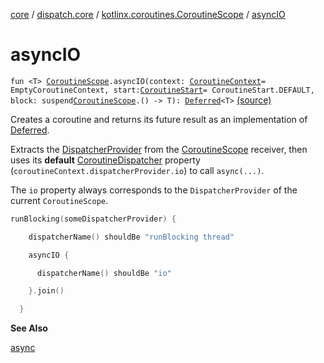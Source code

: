 [core](../../index.md) / [dispatch.core](../index.md) / [kotlinx.coroutines.CoroutineScope](index.md) / [asyncIO](./async-i-o.md)

# asyncIO

`fun <T> `[`CoroutineScope`](https://kotlin.github.io/kotlinx.coroutines/kotlinx-coroutines-core/kotlinx.coroutines/-coroutine-scope/index.html)`.asyncIO(context: `[`CoroutineContext`](https://kotlinlang.org/api/latest/jvm/stdlib/kotlin.coroutines/-coroutine-context/index.html)` = EmptyCoroutineContext, start: `[`CoroutineStart`](https://kotlin.github.io/kotlinx.coroutines/kotlinx-coroutines-core/kotlinx.coroutines/-coroutine-start/index.html)` = CoroutineStart.DEFAULT, block: suspend `[`CoroutineScope`](https://kotlin.github.io/kotlinx.coroutines/kotlinx-coroutines-core/kotlinx.coroutines/-coroutine-scope/index.html)`.() -> T): `[`Deferred`](https://kotlin.github.io/kotlinx.coroutines/kotlinx-coroutines-core/kotlinx.coroutines/-deferred/index.html)`<T>` [(source)](https://github.com/RBusarow/Dispatch/tree/master/core/src/main/java/dispatch/core/Async.kt#L49)

Creates a coroutine and returns its future result as an implementation of [Deferred](https://kotlin.github.io/kotlinx.coroutines/kotlinx-coroutines-core/kotlinx.coroutines/-deferred/index.html).

Extracts the [DispatcherProvider](../-dispatcher-provider/index.md) from the [CoroutineScope](https://kotlin.github.io/kotlinx.coroutines/kotlinx-coroutines-core/kotlinx.coroutines/-coroutine-scope/index.html) receiver, then uses its **default** [CoroutineDispatcher](https://kotlin.github.io/kotlinx.coroutines/kotlinx-coroutines-core/kotlinx.coroutines/-coroutine-dispatcher/index.html)
property (`coroutineContext.dispatcherProvider.io`) to call `async(...)`.

The `io` property always corresponds to the `DispatcherProvider` of the current `CoroutineScope`.

``` kotlin
runBlocking(someDispatcherProvider) {

    dispatcherName() shouldBe "runBlocking thread"

    asyncIO {

      dispatcherName() shouldBe "io"

    }.join()

  }
```

**See Also**

[async](https://kotlin.github.io/kotlinx.coroutines/kotlinx-coroutines-core/kotlinx.coroutines/async.html)


